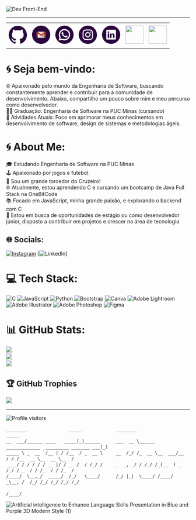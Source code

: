 ![Dev Front-End](https://github.com/saviorosynni/saviorosynni/assets/161331798/2510e4ca-d483-4684-8a95-be400be1db57)



-----

<div align="center">
<table>
<tr>
 <td align="center" colspan="11"></td>
</tr> 
<tr>
<td><a href="https://github.com/saviorosynni" target="_blank"><img src="https://github.com/saviorosynni/saviorosynni/blob/main/img/github.png?raw=true" width="50px" height="50px"/></a>
</td>
<td><a href="mailto:saviorosynni@gmail.com" target="_blank"><img src="https://github.com/saviorosynni/saviorosynni/blob/main/img/gmail.png?raw=true" width="50px" height="50px"/></a>
</td>
<td><a href="https://wa.me/5531980402103" target="_blank"><img src="https://github.com/saviorosynni/saviorosynni/blob/main/img/whatsapp.png?raw=true" width="50px" height="50px"/></a>
</td>
<td><a href="https://www.instagram.com/saviorosynni/" target="_blank"><img src="https://github.com/saviorosynni/saviorosynni/blob/main/img/instagram.png?raw=true" width="50px" height="50px"/></a>
</td>
<td><a href="https://www.linkedin.com/in/saviorosynni/" target="_blank"><img src="https://github.com/saviorosynni/saviorosynni/blob/main/img/linkedin.png?raw=true" width="50px" height="50px"/></a>
</td>
<td><a href="https://discordapp.com/users/959151773728251914" target="_blank"><img src="https://github.com/saviorosynni/saviorosynni/blob/main/img/discord.png?raw=true" width="50px" height="50px"/></a>
</td>
<td><a href="https://www.skoob.com.br/perfil/Aramuni" target="_blank"><img src="https://github.com/saviorosynni/saviorosynni/blob/main/img/skoob2.png?raw=true" width="50px" height="50px"/></a>
</td>
</tr>
<tr>
 <td align="center" colspan="11"></td>
</tr> 
</table>

</div>

# 🌀 Seja bem-vindo:
🌐 Apaixonado pelo mundo da Engenharia de Software, buscando constantemente aprender e contribuir para a comunidade de desenvolvimento. Abaixo, compartilho um pouco sobre mim e meu percurso como desenvolvedor.<br>
👨‍🎓 Graduação: Engenharia de Software na PUC Minas (cursando)<br>
🌱 Atividades Atuais: Foco em aprimorar meus conhecimentos em desenvolvimento de software, design de sistemas e metodologias ágeis.<br>

# 🌀 About Me:
🎓 Estudando Engenharia de Software na PUC Minas<br>
🕹️ Apaixonado por jogos e futebol. <br>
🦊 Sou um grande torcedor do Cruzeiro! <br>
🌐 Atualmente, estou aprendendo C e cursando um bootcamp de Java Full Stack na OneBitCode<br>
📚 Focado em JavaScript, minha grande paixão, e explorando o backend com C<br>
🚀 Estou em busca de oportunidades de estágio ou como desenvolvedor júnior, disposto a contribuir em projetos e crescer na área de tecnologia

## 🌐 Socials:
[![Instagram](https://img.shields.io/badge/Instagram-%23E4405F.svg?logo=Instagram&logoColor=white)](https://instagram.com/savio_rosynni) [![LinkedIn](https://img.shields.io/badge/LinkedIn-%230077B5.svg?logo=linkedin&logoColor=white)]

# 💻 Tech Stack:
![C](https://img.shields.io/badge/c-%2300599C.svg?style=for-the-badge&logo=c&logoColor=white) ![JavaScript](https://img.shields.io/badge/javascript-%23323330.svg?style=for-the-badge&logo=javascript&logoColor=%23F7DF1E) ![Python](https://img.shields.io/badge/python-3670A0?style=for-the-badge&logo=python&logoColor=ffdd54) ![Bootstrap](https://img.shields.io/badge/bootstrap-%238511FA.svg?style=for-the-badge&logo=bootstrap&logoColor=white) ![Canva](https://img.shields.io/badge/Canva-%2300C4CC.svg?style=for-the-badge&logo=Canva&logoColor=white) ![Adobe Lightroom](https://img.shields.io/badge/Adobe%20Lightroom-31A8FF.svg?style=for-the-badge&logo=Adobe%20Lightroom&logoColor=white) ![Adobe Illustrator](https://img.shields.io/badge/adobe%20illustrator-%23FF9A00.svg?style=for-the-badge&logo=adobe%20illustrator&logoColor=white) ![Adobe Photoshop](https://img.shields.io/badge/adobe%20photoshop-%2331A8FF.svg?style=for-the-badge&logo=adobe%20photoshop&logoColor=white) ![Figma](https://img.shields.io/badge/figma-%23F24E1E.svg?style=for-the-badge&logo=figma&logoColor=white)
# 📊 GitHub Stats:
![](https://github-readme-stats.vercel.app/api?username=saviorosynni&theme=nightowl&hide_border=false&include_all_commits=false&count_private=false)<br/>
![](https://github-readme-streak-stats.herokuapp.com/?user=saviorosynni&theme=nightowl&hide_border=false)<br/>
![](https://github-readme-stats.vercel.app/api/top-langs/?username=saviorosynni&theme=nightowl&hide_border=false&include_all_commits=false&count_private=false&layout=compact)

## 🏆 GitHub Trophies
![](https://github-profile-trophy.vercel.app/?username=saviorosynni&theme=radical&no-frame=false&no-bg=true&margin-w=4)

---

<img alt="Profile visitors" src="https://komarev.com/ghpvc/?username=saviorosynni&color=blueviolet"/>

<!-- Proudly created with GPRM ( https://gprm.itsvg.in ) -->

```text
________                _____             ________                                         _____ 
__  ___/______ ____   _____(_)______      ___  __ \______ _____________  _________ _______ ___(_)
_____ \ _  __ `/__ | / /__  / _  __ \     __  /_/ /_  __ \__  ___/__  / / /__  __ \__  __ \__  / 
____/ / / /_/ / __ |/ / _  /  / /_/ /     _  _, _/ / /_/ /_(__  ) _  /_/ / _  / / /_  / / /_  /  
/____/  \__,_/  _____/  /_/   \____/      /_/ |_|  \____/ /____/  _\__, /  /_/ /_/ /_/ /_/ /_/   
                                                                  /____/                         
``` 

![Artificial intelligence to Enhance Language Skills Presentation in Blue and Purple 3D Modern Style (1)](https://github.com/saviorosynni/saviorosynni/assets/161331798/2994eb38-0217-46a9-9efa-474aa2c716c9)

